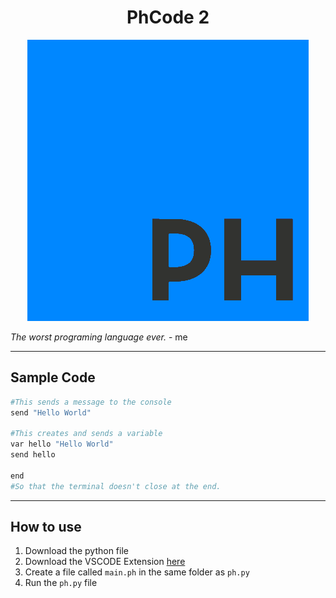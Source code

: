 
<h1 align="center">PhCode 2</h1>

<p align="center">
    <img src="./images/PhCode-Logo.png" alt="Plagerised Logo"/>
</p>

*The worst programing language ever.* - me

---
## Sample Code

```python
#This sends a message to the console
send "Hello World"

#This creates and sends a variable
var hello "Hello World"
send hello

end
#So that the terminal doesn't close at the end.
```

---

## How to use

1. Download the python file
2. Download the VSCODE Extension [here](https://marketplace.visualstudio.com/items?itemName=Phoneguytech75.phcode)
3. Create a file called ```main.ph``` in the same folder as ```ph.py```
4. Run the ```ph.py``` file